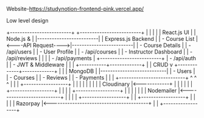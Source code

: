 Website-https://studynotion-frontend-pink.vercel.app/

Low level design


+-------------------------+                     +-------------------------+
|                         |                     |                         |
|      React.js UI        |                     |       Node.js &         |
|-------------------------|                     |    Express.js Backend   |
| - Course List           |<----API Request---->|-------------------------|
| - Course Details        |                     | - /api/users            |
| - User Profile          |                     | - /api/courses          |
| - Instructor Dashboard  |                     | - /api/reviews          |
|                         |                     | - /api/payments         |
+-------------------------+                     | - /api/auth             |
                                                 | - JWT & Middleware     |
                                                 |                         |
                                                 +-----------+-------------+
                                                             |
                                                             | CRUD
                                                             v
                                               +-------------+-------------+
                                               |                           |
                                               |         MongoDB           |
                                               |---------------------------|
                                               | - Users                   |
                                               | - Courses                 |
                                               | - Reviews                 |
                                               | - Payments                |
                                               |                           |
                                               +---------------------------+
                                                 ^            ^             ^
                                                 |            |             |
                +------------------+             |            |             |
                |                  |             |            |             |
                |   Cloudinary     |<------------+            |             |
                |                  |                          |             |
                +------------------+                          |             |
                                                               |             |
                +------------------+                           |             |
                |                  |                           |             |
                |   Nodemailer     |<--------------------------+             |
                |                  |                                         |
                +------------------+                                         |
                                                                              |
                +------------------+                                         |
                |                  |                                         |
                |    Razorpay      |<----------------------------------------+
                |                  |
                +------------------+



